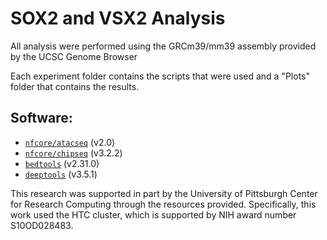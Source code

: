 # SOX2 and VSX2 Analysis 
All analysis were performed using the GRCm39/mm39 assembly provided by the UCSC Genome Browser

Each experiment folder contains the scripts that were used and a "Plots" folder that contains the results.

## Software:
- [`nfcore/atacseq`](https://nf-co.re/atacseq/2.0) (v2.0)
- [`nfcore/chipseq`](https://nf-co.re/cutandrun/3.2.2) (v3.2.2)
- [`bedtools`](https://bedtools.readthedocs.io/en/latest/#) (v2.31.0)
- [`deeptools`](https://deeptools.readthedocs.io/en/3.5.1/content/list_of_tools.html) (v3.5.1)


This research was supported in part by the University of Pittsburgh Center for Research Computing through the resources provided. Specifically, this work used the HTC cluster, which is supported by NIH award number S10OD028483.
